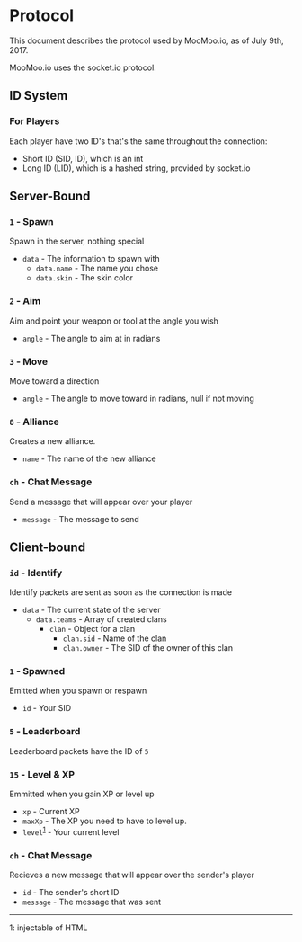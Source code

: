 # Protocol

This document describes the protocol used by MooMoo.io, as of July 9th, 2017.

MooMoo.io uses the socket.io protocol.

## ID System

### For Players

Each player have two ID's that's the same throughout the connection:
* Short ID (SID, ID), which is an int
* Long ID (LID), which is a hashed string, provided by socket.io

## Server-Bound 

### `1` - Spawn
Spawn in the server, nothing special
* `data` - The information to spawn with
  * `data.name` - The name you chose
  * `data.skin` - The skin color

### `2` - Aim
Aim and point your weapon or tool at the angle you wish
* `angle` - The angle to aim at in radians

### `3` - Move
Move toward a direction
* `angle` - The angle to move toward in radians, null if not moving

### `8` - Alliance
Creates a new alliance.
* `name` - The name of the new alliance

### `ch` - Chat Message
Send a message that will appear over your player
* `message` - The message to send

## Client-bound

### `id` - Identify
Identify packets are sent as soon as the connection is made
* `data` - The current state of the server
  * `data.teams` - Array of created clans
    * `clan` - Object for a clan
      * `clan.sid` - Name of the clan
      * `clan.owner` - The SID of the owner of this clan

### `1` - Spawned
Emitted when you spawn or respawn
* `id` - Your SID

### `5` - Leaderboard
Leaderboard packets have the ID of `5`

### `15` - Level & XP
Emmitted when you gain XP or level up
* `xp` - Current XP
* `maxXp` - The XP you need to have to level up.
* `level`<sup>[1](#foot-1)</sup> - Your current level

### `ch` - Chat Message
Recieves a new message that will appear over the sender's player
* `id` - The sender's short ID
* `message` - The message that was sent

- - - - - - - - - - - - - - - - - - - -

<a name="foot-1">1</a>: injectable of HTML
